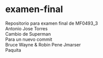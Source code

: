 # examen-final
Repositorio para examen final de MF0493_3  
Antonio Jose Torres  
Cambio de Superman  
Para un nuevo commit  
Bruce Wayne & Robin
Pene
Jmarser  
Paquita

